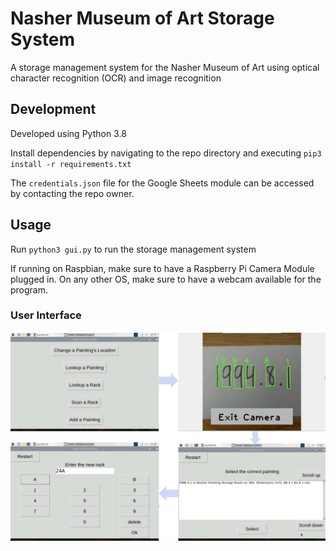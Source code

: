 # Nasher Museum of Art Storage System
A storage management system for the Nasher Museum of Art using optical character recognition (OCR) and image recognition

## Development
Developed using Python 3.8

Install dependencies by navigating to the repo directory and executing `pip3 install -r requirements.txt`

The `credentials.json` file for the Google Sheets module can be accessed by contacting the repo owner.

## Usage

Run `python3 gui.py` to run the storage management system

If running on Raspbian, make sure to have a Raspberry Pi Camera Module plugged in.
On any other OS, make sure to have a webcam available for the program.

### User Interface
![User Interface](https://github.com/neel216/nasher/blob/main/images/ui.png?raw=true)
